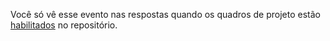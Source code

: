 Você só vê esse evento nas respostas quando os quadros de projeto estão [habilitados](/articles/disabling-project-boards-in-a-repository) no repositório.

